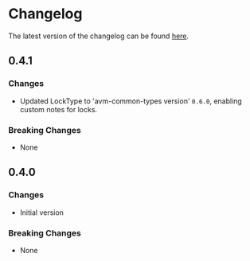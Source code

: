 # Changelog

The latest version of the changelog can be found [here](https://github.com/Azure/bicep-registry-modules/blob/main/avm/res/network/virtual-hub/CHANGELOG.md).

## 0.4.1

### Changes

- Updated LockType to 'avm-common-types version' `0.6.0`, enabling custom notes for locks.

### Breaking Changes

- None

## 0.4.0

### Changes

- Initial version

### Breaking Changes

- None
